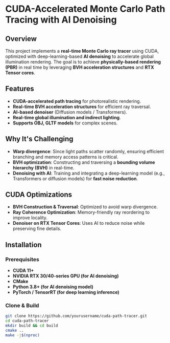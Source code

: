 # CUDA-Accelerated Monte Carlo Path Tracing with AI Denoising

## Overview
This project implements a **real-time Monte Carlo ray tracer** using CUDA, optimized with deep-learning-based **AI denoising** to accelerate global illumination rendering. The goal is to achieve **physically-based rendering (PBR)** in real time by leveraging **BVH acceleration structures** and **RTX Tensor cores**.

## Features
- **CUDA-accelerated path tracing** for photorealistic rendering.
- **Real-time BVH acceleration structures** for efficient ray traversal.
- **AI-based denoiser** (Diffusion models / Transformers).
- **Real-time global illumination and indirect lighting**.
- **Supports OBJ, GLTF models** for complex scenes.

## Why It's Challenging
- **Warp divergence**: Since light paths scatter randomly, ensuring efficient branching and memory access patterns is critical.
- **BVH optimization**: Constructing and traversing a **bounding volume hierarchy (BVH)** in real-time.
- **Denoising with AI**: Training and integrating a deep-learning model (e.g., Transformers or diffusion models) for **fast noise reduction**.

## CUDA Optimizations
- **BVH Construction & Traversal**: Optimized to avoid warp divergence.
- **Ray Coherence Optimization**: Memory-friendly ray reordering to improve locality.
- **Denoiser on RTX Tensor Cores**: Uses AI to reduce noise while preserving fine details.

## Installation
### Prerequisites
- **CUDA 11+**  
- **NVIDIA RTX 30/40-series GPU (for AI denoising)**  
- **CMake**  
- **Python 3.8+ (for AI denoising model)**  
- **PyTorch / TensorRT (for deep learning inference)**  

### Clone & Build
```bash
git clone https://github.com/yourusername/cuda-path-tracer.git
cd cuda-path-tracer
mkdir build && cd build
cmake ..
make -j$(nproc)
